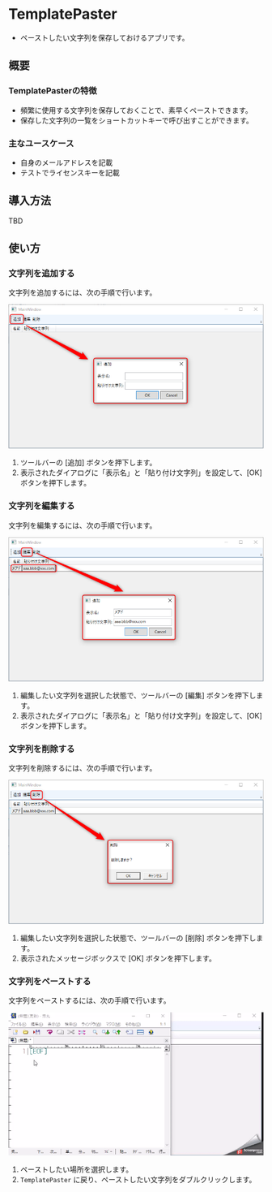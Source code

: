 # TemplatePaster
* ペーストしたい文字列を保存しておけるアプリです。

## 概要
### TemplatePasterの特徴
* 頻繁に使用する文字列を保存しておくことで、素早くペーストできます。
* 保存した文字列の一覧をショートカットキーで呼び出すことができます。

### 主なユースケース
* 自身のメールアドレスを記載
* テストでライセンスキーを記載

## 導入方法

TBD

## 使い方

### 文字列を追加する

文字列を追加するには、次の手順で行います。

![文字列を追加](./images/add-text.png)

1. ツールバーの [追加] ボタンを押下します。
1. 表示されたダイアログに「表示名」と「貼り付け文字列」を設定して、[OK] ボタンを押下します。

### 文字列を編集する

文字列を編集するには、次の手順で行います。

![文字列を編集](./images/edit-text.png)

1. 編集したい文字列を選択した状態で、ツールバーの [編集] ボタンを押下します。
1. 表示されたダイアログに「表示名」と「貼り付け文字列」を設定して、[OK] ボタンを押下します。

### 文字列を削除する

文字列を削除するには、次の手順で行います。

![文字列を削除](./images/delete-text.png)

1. 編集したい文字列を選択した状態で、ツールバーの [削除] ボタンを押下します。
1. 表示されたメッセージボックスで [OK] ボタンを押下します。

### 文字列をペーストする

文字列をペーストするには、次の手順で行います。

![文字列をペースト](./images/paste-text.gif)

1. ペーストしたい場所を選択します。
1. `TemplatePaster` に戻り、ペーストしたい文字列をダブルクリックします。